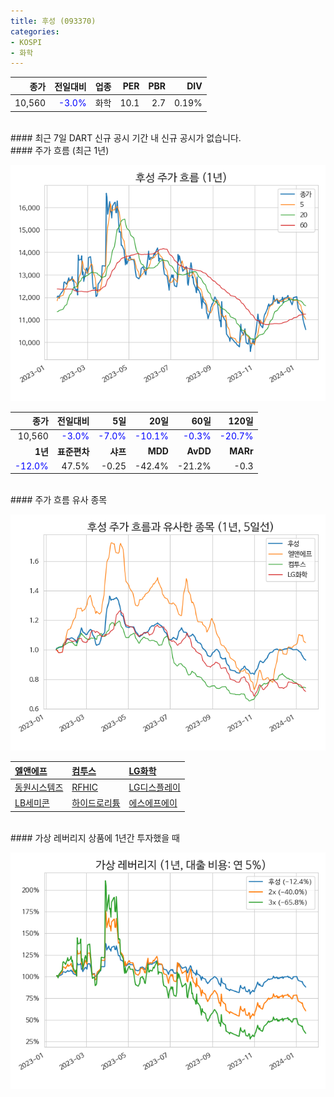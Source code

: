 ```yaml
---
title: 후성 (093370)
categories:
- KOSPI
- 화학
---
```


|**종가**|**전일대비**|**업종**|**PER**|**PBR**|**DIV**|
|-------:|-----------:|-------:|------:|------:|------:|
|10,560|<span style="color: blue">-3.0%</span>|화학|10.1|2.7|0.19%|

<!-- more -->

<br>
#### 최근 7일 DART 신규 공시<a id="dart"></a>
기간 내 신규 공시가 없습니다.

<br>
#### 주가 흐름 (최근 1년)<a id="price"></a>

![093370](/assets/images/stock/093370.png)

|**종가**|**전일대비**|**5일**|**20일**|**60일**|**120일**|
|-------:|-----------:|------:|-------:|-------:|--------:|
| 10,560 | <span style="color: blue">-3.0%</span> | <span style="color: blue">-7.0%</span> | <span style="color: blue">-10.1%</span> | <span style="color: blue">-0.3%</span> | <span style="color: blue">-20.7%</span> |
|**1년**|**표준편차**|**샤프**|**MDD**|**AvDD**|**MARr**|
| <span style="color: blue">-12.0%</span> | 47.5% | -0.25 | -42.4% | -21.2% | -0.3 |

<br>
#### 주가 흐름 유사 종목<a id="corr"></a>

![093370](/assets/images/stock/093370_corr.png)

| [엘앤에프](/066970/) | [컴투스](/078340/) | [LG화학](/051910/) |
|:---------------------------------------|:---------------------------------------|:---------------------------------------|
| [동원시스템즈](/014820/) | [RFHIC](/218410/) | [LG디스플레이](/034220/) |
| [LB세미콘](/061970/) | [하이드로리튬](/101670/) | [에스에프에이](/056190/) |

<br>
#### 가상 레버리지 상품에 1년간 투자했을 때<a id="2x"></a>

![093370](/assets/images/stock/093370_2x.png)

[^corr]: 상관계수를 이용하여 분석하였습니다.